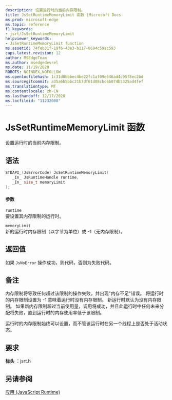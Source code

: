 ```yaml
---
description: 设置运行时的当前内存限制。
title: JsSetRuntimeMemoryLimit 函数 |Microsoft Docs
ms.prod: microsoft-edge
ms.topic: reference
f1_keywords:
- jsrt/JsSetRuntimeMemoryLimit
helpviewer_keywords:
- JsSetRuntimeMemoryLimit function
ms.assetid: 74feb31f-19f6-43e3-b117-0694c59ac593
caps.latest.revision: 12
author: MSEdgeTeam
ms.author: msedgedevrel
ms.date: 11/19/2020
ROBOTS: NOINDEX,NOFOLLOW
ms.openlocfilehash: 1c31d8bbbec4be22fc1af09e546ad4c95f8ec2bd
ms.sourcegitcommit: a35a6b5bbc21b7df61d08cbc6b074b5325ad4fef
ms.translationtype: MT
ms.contentlocale: zh-CN
ms.lasthandoff: 12/17/2020
ms.locfileid: "11232008"
---
```

# JsSetRuntimeMemoryLimit 函数

设置运行时的当前内存限制。  
  
## 语法  
  
```cpp  
STDAPI_(JsErrorCode) JsSetRuntimeMemoryLimit(  
   _In_ JsRuntimeHandle runtime,  
   _In_ size_t memoryLimit  
);  
```  
  
#### 参数  
 `runtime`  
 要设置其内存限制的运行时。  
  
 `memoryLimit`  
 新的运行时内存限制（以字节为单位）或 -1（无内存限制）。  
  
## 返回值  
 如果 `JsNoError` 操作成功，则代码，否则为失败代码。  
  
## 备注  
 内存限制将导致任何超过该限制的操作失败，并出现"内存不足"错误。 将运行时的内存限制设置为 -1 意味着运行时没有内存限制。 新运行时默认为没有内存限制。 如果新内存限制超过当前使用量，调用将成功，并且此运行时中任何未来分配将失败，直到运行时的内存使用率低于该限制。  
  
 运行时的内存限制始终可以设置，而不管该运行时在另一个线程上是否处于活动状态。  
  
## 要求  
 **标头** ：jsrt.h  
  
## 另请参阅  
 [应用 (JavaScript Runtime)](../chakra-hosting/reference-javascript-runtime.md)
